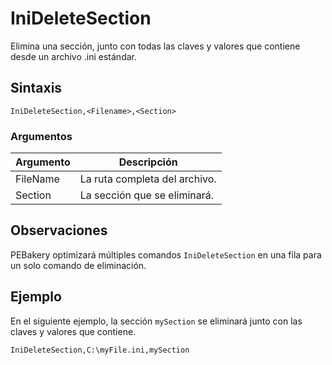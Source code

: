 # IniDeleteSection

Elimina una sección, junto con todas las claves y valores que contiene desde un archivo .ini estándar.

## Sintaxis

```pebakery
IniDeleteSection,<Filename>,<Section>
```

### Argumentos

| Argumento | Descripción |
| --- | --- |
| FileName | La ruta completa del archivo. |
| Section | La sección que se eliminará. |

## Observaciones

PEBakery optimizará múltiples comandos `IniDeleteSection` en una fila para un solo comando de eliminación.

## Ejemplo

En el siguiente ejemplo, la sección `mySection` se eliminará junto con las claves y valores que contiene.

```pebakery
IniDeleteSection,C:\myFile.ini,mySection
```
